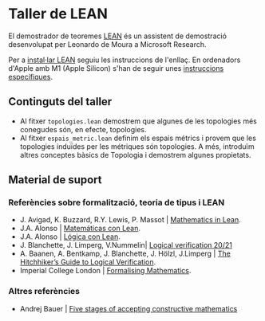 # Taller de LEAN

El demostrador de teoremes [LEAN](https://leanprover.github.io/) és un assistent de demostració desenvolupat per Leonardo de Moura a Microsoft Research.

Per a [instal·lar LEAN](https://leanprover-community.github.io/get_started.html) seguiu les instruccions de l'enllaç. 
En ordenadors d'Apple amb M1 (Apple Silicon) s'han de seguir unes [instruccions específiques](https://leanprover-community.github.io/install/macos.html).

## Continguts del taller
- Al fitxer `topologies.lean` demostrem que algunes de les topologies més conegudes són, en efecte, topologies.
- Al fitxer `espais_metric.lean` definim els espais métrics i provem que les topologies induïdes per les métriques són topologies. A més, introduïm altres conceptes bàsics de Topologia i demostrem algunes propietats.

## Material de suport

### Referències sobre formalització, teoria de tipus i LEAN
- J. Avigad, K. Buzzard, R.Y. Lewis, P. Massot | [Mathematics in Lean](https://leanprover-community.github.io/mathematics_in_lean/index.html).
- J.A. Alonso | [Matemáticas con Lean](https://github.com/jaalonso/Matematicas_en_Lean).
- J.A. Alonso | [Lógica con Lean](https://github.com/jaalonso/Logica_con_Lean).
- J. Blanchette, J. Limperg, V.Nummelin| [Logical verification 20/21](https://lean-forward.github.io/logical-verification/2021/index.html)
- A. Baanen, A. Bentkamp, J. Blanchette, J. Hölzl, J.Limperg | [The Hitchhiker’s Guide to Logical Verification](http://cs.brown.edu/courses/cs1951x/static_files/main.pdf).
- Imperial College London | [Formalising Mathematics](https://github.com/ImperialCollegeLondon/formalising-mathematics).

### Altres referències
- Andrej Bauer | [Five stages of accepting constructive mathematics](https://www.ams.org/journals/bull/2017-54-03/S0273-0979-2016-01556-4/S0273-0979-2016-01556-4.pdf)
